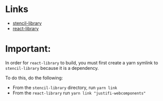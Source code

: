# Links
- [stencil-library](https://github.com/justifi-tech/web-component-library/tree/framework-monorepo-structure/stencil-library)
- [react-library](https://github.com/justifi-tech/web-component-library/tree/framework-monorepo-structure/react-library)

# Important:
In order for `react-library` to build, you must first create a yarn symlink to `stencil-library` because it is a dependency.

To do this, do the following:
- From the `stencil-library` directory, run `yarn link`
- From the `react-library` run `yarn link "justifi-webcomponents"`

